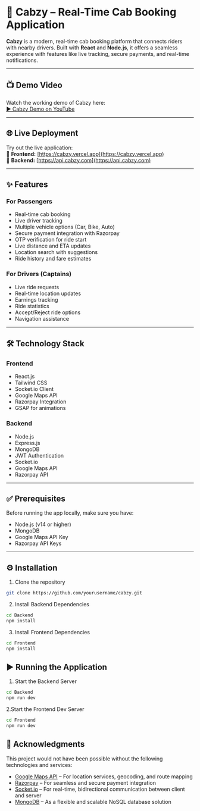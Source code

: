 # 🚖 Cabzy – Real-Time Cab Booking Application

**Cabzy** is a modern, real-time cab booking platform that connects riders with nearby drivers. Built with **React** and **Node.js**, it offers a seamless experience with features like live tracking, secure payments, and real-time notifications.

---

## 📺 Demo Video

Watch the working demo of Cabzy here:  
[▶️ Cabzy Demo on YouTube](https://www.youtube.com/watch?v=your-demo-link)

---

## 🌐 Live Deployment

Try out the live application:  
🔹 **Frontend:** [https://cabzy.vercel.app](https://cabzy.vercel.app)  
🔹 **Backend:** [https://api.cabzy.com](https://api.cabzy.com)

---

## ✨ Features

### For Passengers
- Real-time cab booking
- Live driver tracking
- Multiple vehicle options (Car, Bike, Auto)
- Secure payment integration with Razorpay
- OTP verification for ride start
- Live distance and ETA updates
- Location search with suggestions
- Ride history and fare estimates

### For Drivers (Captains)
- Live ride requests
- Real-time location updates
- Earnings tracking
- Ride statistics
- Accept/Reject ride options
- Navigation assistance

---

## 🛠️ Technology Stack

### Frontend
- React.js  
- Tailwind CSS  
- Socket.io Client  
- Google Maps API  
- Razorpay Integration  
- GSAP for animations  

### Backend
- Node.js  
- Express.js  
- MongoDB  
- JWT Authentication  
- Socket.io  
- Google Maps API  
- Razorpay API  

---

## ✅ Prerequisites

Before running the app locally, make sure you have:

- Node.js (v14 or higher)  
- MongoDB  
- Google Maps API Key  
- Razorpay API Keys  

---

## ⚙️ Installation

1. Clone the repository
```bash
git clone https://github.com/yourusername/cabzy.git
```

2. Install Backend Dependencies
```bash
cd Backend
npm install
```

3. Install Frontend Dependencies
```bash
cd Frontend
npm install
```

## ▶️ Running the Application

1. Start the Backend Server
```bash
cd Backend
npm run dev
```

2.Start the Frontend Dev Server
```bash
cd Frontend
npm run dev
```

## 🙏 Acknowledgments

This project would not have been possible without the following technologies and services:

- [Google Maps API](https://developers.google.com/maps) – For location services, geocoding, and route mapping  
- [Razorpay](https://razorpay.com) – For seamless and secure payment integration  
- [Socket.io](https://socket.io) – For real-time, bidirectional communication between client and server  
- [MongoDB](https://www.mongodb.com) – As a flexible and scalable NoSQL database solution  




